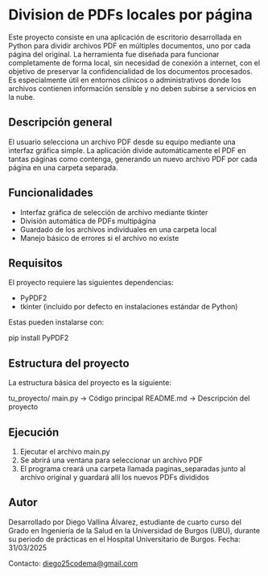 # Division de PDFs locales por página

Este proyecto consiste en una aplicación de escritorio desarrollada en Python para dividir archivos PDF en múltiples documentos, uno por cada página del original. La herramienta fue diseñada para funcionar completamente de forma local, sin necesidad de conexión a internet, con el objetivo de preservar la confidencialidad de los documentos procesados. Es especialmente útil en entornos clínicos o administrativos donde los archivos contienen información sensible y no deben subirse a servicios en la nube.

## Descripción general

El usuario selecciona un archivo PDF desde su equipo mediante una interfaz gráfica simple. La aplicación divide automáticamente el PDF en tantas páginas como contenga, generando un nuevo archivo PDF por cada página en una carpeta separada.

## Funcionalidades

- Interfaz gráfica de selección de archivo mediante tkinter
- División automática de PDFs multipágina
- Guardado de los archivos individuales en una carpeta local
- Manejo básico de errores si el archivo no existe

## Requisitos

El proyecto requiere las siguientes dependencias:

- PyPDF2
- tkinter (incluido por defecto en instalaciones estándar de Python)

Estas pueden instalarse con:

pip install PyPDF2

## Estructura del proyecto

La estructura básica del proyecto es la siguiente:

tu_proyecto/
  main.py              -> Código principal
  README.md            -> Descripción del proyecto

## Ejecución

1. Ejecutar el archivo main.py
2. Se abrirá una ventana para seleccionar un archivo PDF
3. El programa creará una carpeta llamada paginas_separadas junto al archivo original y guardará allí los nuevos PDFs divididos

## Autor

Desarrollado por Diego Vallina Álvarez, estudiante de cuarto curso del Grado en Ingeniería de la Salud en la Universidad de Burgos (UBU), durante su periodo de prácticas en el Hospital Universitario de Burgos. Fecha: 31/03/2025

Contacto: diego25codema@gmail.com
